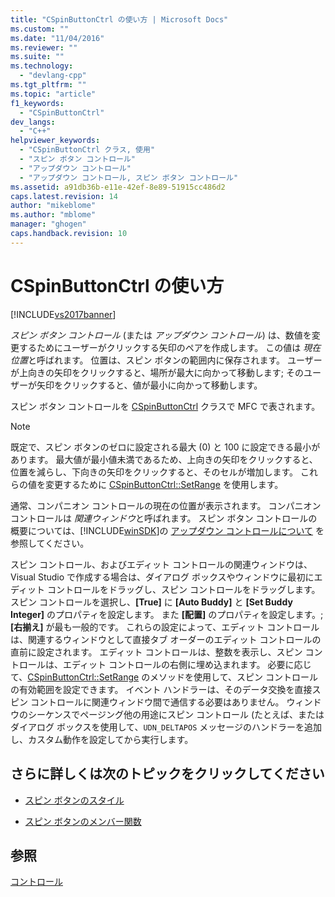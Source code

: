 ```yaml
---
title: "CSpinButtonCtrl の使い方 | Microsoft Docs"
ms.custom: ""
ms.date: "11/04/2016"
ms.reviewer: ""
ms.suite: ""
ms.technology: 
  - "devlang-cpp"
ms.tgt_pltfrm: ""
ms.topic: "article"
f1_keywords: 
  - "CSpinButtonCtrl"
dev_langs: 
  - "C++"
helpviewer_keywords: 
  - "CSpinButtonCtrl クラス, 使用"
  - "スピン ボタン コントロール"
  - "アップダウン コントロール"
  - "アップダウン コントロール, スピン ボタン コントロール"
ms.assetid: a91db36b-e11e-42ef-8e89-51915cc486d2
caps.latest.revision: 14
author: "mikeblome"
ms.author: "mblome"
manager: "ghogen"
caps.handback.revision: 10
---
```

# CSpinButtonCtrl の使い方
[!INCLUDE[vs2017banner](../assembler/inline/includes/vs2017banner.md)]

*スピン ボタン コントロール* \(または *アップダウン コントロール*\) は、数値を変更するためにユーザーがクリックする矢印のペアを作成します。  この値は *現在位置*と呼ばれます。  位置は、スピン ボタンの範囲内に保存されます。  ユーザーが上向きの矢印をクリックすると、場所が最大に向かって移動します; そのユーザーが矢印をクリックすると、値が最小に向かって移動します。  
  
 スピン ボタン コントロールを [CSpinButtonCtrl](../mfc/reference/cspinbuttonctrl-class.md) クラスで MFC で表されます。  
  
> [!NOTE]
>  既定で、スピン ボタンのゼロに設定される最大 \(0\) と 100 に設定できる最小があります。  最大値が最小値未満であるため、上向きの矢印をクリックすると、位置を減らし、下向きの矢印をクリックすると、そのセルが増加します。  これらの値を変更するために [CSpinButtonCtrl::SetRange](../Topic/CSpinButtonCtrl::SetRange.md) を使用します。  
  
 通常、コンパニオン コントロールの現在の位置が表示されます。  コンパニオン コントロールは *関連ウィンドウ*と呼ばれます。  スピン ボタン コントロールの概要については、[!INCLUDE[winSDK](../atl/includes/winsdk_md.md)]の [アップダウン コントロールについて](http://msdn.microsoft.com/library/windows/desktop/bb759889) を参照してください。  
  
 スピン コントロール、およびエディット コントロールの関連ウィンドウは、Visual Studio で作成する場合は、ダイアログ ボックスやウィンドウに最初にエディット コントロールをドラッグし、スピン コントロールをドラッグします。  スピン コントロールを選択し、**\[True\]** に **\[Auto Buddy\]** と **\[Set Buddy Integer\]** のプロパティを設定します。  また **\[配置\]** のプロパティを設定します。; **\[右揃え\]** が最も一般的です。  これらの設定によって、エディット コントロールは、関連するウィンドウとして直接タブ オーダーのエディット コントロールの直前に設定されます。  エディット コントロールは、整数を表示し、スピン コントロールは、エディット コントロールの右側に埋め込まれます。  必要に応じて、[CSpinButtonCtrl::SetRange](../Topic/CSpinButtonCtrl::SetRange.md) のメソッドを使用して、スピン コントロールの有効範囲を設定できます。  イベント ハンドラーは、そのデータ交換を直接スピン コントロールに関連ウィンドウ間で通信する必要はありません。  ウィンドウのシーケンスでページング他の用途にスピン コントロール \(たとえば、またはダイアログ ボックスを使用して、`UDN_DELTAPOS` メッセージのハンドラーを追加し、カスタム動作を設定してから実行します。  
  
## さらに詳しくは次のトピックをクリックしてください  
  
-   [スピン ボタンのスタイル](../mfc/spin-button-styles.md)  
  
-   [スピン ボタンのメンバー関数](../Topic/Spin%20Button%20Member%20Functions.md)  
  
## 参照  
 [コントロール](../mfc/controls-mfc.md)